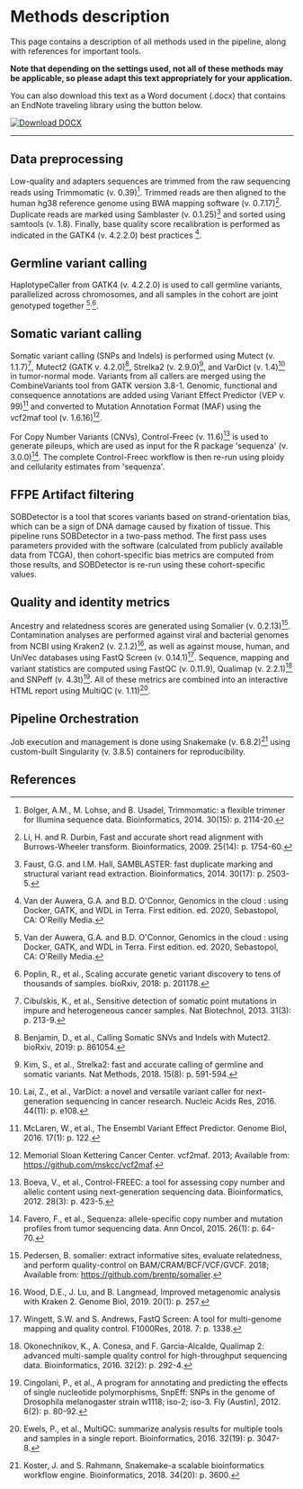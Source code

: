 # Methods descriptionThis page contains a description of all methods used in the pipeline, along with references for important tools.**Note that depending on the settings used, not all of these methods may be applicable, so please adapt this text appropriately for your application.**You can also download this text as a Word document (.docx) that contains an EndNote traveling library using the button below.[![Download DOCX](https://custom-icon-badges.herokuapp.com/badge/-Download-blue?style=for-the-badge&logo=download&logoColor=white "Download Methods Document")](assets/wes_pipeline_methods.docx)---## Data preprocessingLow-quality and adapters sequences are trimmed from the raw sequencing reads using Trimmomatic (v. 0.39)[^1]. Trimmed reads are then aligned to the human hg38 reference genome using BWA mapping software (v. 0.7.17)[^2]. Duplicate reads are marked using Samblaster (v. 0.1.25)[^3] and sorted using samtools (v. 1.8). Finally, base quality score recalibration is performed as indicated in the GATK4 (v. 4.2.2.0) best practices [^4].## Germline variant callingHaplotypeCaller from GATK4 (v. 4.2.2.0) is used to call germline variants, parallelized across chromosomes, and all samples in the cohort are joint genotyped together [^4]<sup>,</sup>[^5].## Somatic variant callingSomatic variant calling (SNPs and Indels) is performed using Mutect (v. 1.1.7)[^6], Mutect2 (GATK v. 4.2.0)[^7], Strelka2 (v. 2.9.0)[^8], and VarDict (v. 1.4)[^9] in tumor-normal mode. Variants from all callers are merged using the CombineVariants tool from GATK version 3.8-1. Genomic, functional and consequence annotations are added using Variant Effect Predictor (VEP v. 99)[^10] and converted to Mutation Annotation Format (MAF) using the vcf2maf tool (v. 1.6.16)[^11].For Copy Number Variants (CNVs), Control-Freec (v. 11.6)[^12] is used to generate pileups, which are used as input for the R package 'sequenza' (v. 3.0.0)[^13]. The complete Control-Freec workflow is then re-run using ploidy and cellularity estimates from 'sequenza'.## FFPE Artifact filteringSOBDetector is a tool that scores variants based on strand-orientation bias, which can be a sign of DNA damage caused by fixation of tissue. This pipeline runs SOBDetector in a two-pass method.  The first pass uses parameters provided with the software (calculated from publicly available data from TCGA), then cohort-specific bias metrics are computed from those results, and SOBDetector is re-run using these cohort-specific values.## Quality and identity metricsAncestry and relatedness scores are generated using Somalier (v. 0.2.13)[^14]. Contamination analyses are performed against viral and bacterial genomes from NCBI using Kraken2 (v. 2.1.2)[^15], as well as against mouse, human, and UniVec databases using FastQ Screen (v. 0.14.1)[^16].  Sequence, mapping and variant statistics are computed using FastQC (v. 0.11.9), Qualimap (v. 2.2.1)[^17] and SNPeff (v. 4.3t)[^18]. All of these metrics are combined into an interactive HTML report using MultiQC (v. 1.11)[^19].## Pipeline OrchestrationJob execution and management is done using Snakemake (v. 6.8.2)[^20] using custom-built Singularity (v. 3.8.5) containers for reproducibility.## References[^1]: Bolger, A.M., M. Lohse, and B. Usadel, Trimmomatic: a flexible trimmer for Illumina sequence data. Bioinformatics, 2014. 30(15): p. 2114-20.[^2]: Li, H. and R. Durbin, Fast and accurate short read alignment with Burrows-Wheeler transform. Bioinformatics, 2009. 25(14): p. 1754-60.[^3]: Faust, G.G. and I.M. Hall, SAMBLASTER: fast duplicate marking and structural variant read extraction. Bioinformatics, 2014. 30(17): p. 2503-5.[^4]: Van der Auwera, G.A. and B.D. O'Connor, Genomics in the cloud : using Docker, GATK, and WDL in Terra. First edition. ed. 2020, Sebastopol, CA: O'Reilly Media.[^5]: Poplin, R., et al., Scaling accurate genetic variant discovery to tens of thousands of samples. bioRxiv, 2018: p. 201178.[^6]: Cibulskis, K., et al., Sensitive detection of somatic point mutations in impure and heterogeneous cancer samples. Nat Biotechnol, 2013. 31(3): p. 213-9.[^7]: Benjamin, D., et al., Calling Somatic SNVs and Indels with Mutect2. bioRxiv, 2019: p. 861054.[^8]: Kim, S., et al., Strelka2: fast and accurate calling of germline and somatic variants. Nat Methods, 2018. 15(8): p. 591-594.[^9]: Lai, Z., et al., VarDict: a novel and versatile variant caller for next-generation sequencing in cancer research. Nucleic Acids Res, 2016. 44(11): p. e108.[^10]: McLaren, W., et al., The Ensembl Variant Effect Predictor. Genome Biol, 2016. 17(1): p. 122.[^11]: Memorial Sloan Kettering Cancer Center. vcf2maf. 2013; Available from: https://github.com/mskcc/vcf2maf.[^12]: Boeva, V., et al., Control-FREEC: a tool for assessing copy number and allelic content using next-generation sequencing data. Bioinformatics, 2012. 28(3): p. 423-5.[^13]: Favero, F., et al., Sequenza: allele-specific copy number and mutation profiles from tumor sequencing data. Ann Oncol, 2015. 26(1): p. 64-70.[^14]: Pedersen, B. somalier: extract informative sites, evaluate relatedness, and perform quality-control on BAM/CRAM/BCF/VCF/GVCF. 2018; Available from: https://github.com/brentp/somalier.[^15]: Wood, D.E., J. Lu, and B. Langmead, Improved metagenomic analysis with Kraken 2. Genome Biol, 2019. 20(1): p. 257.[^16]: Wingett, S.W. and S. Andrews, FastQ Screen: A tool for multi-genome mapping and quality control. F1000Res, 2018. 7: p. 1338.[^17]: Okonechnikov, K., A. Conesa, and F. Garcia-Alcalde, Qualimap 2: advanced multi-sample quality control for high-throughput sequencing data. Bioinformatics, 2016. 32(2): p. 292-4.[^18]: Cingolani, P., et al., A program for annotating and predicting the effects of single nucleotide polymorphisms, SnpEff: SNPs in the genome of Drosophila melanogaster strain w1118; iso-2; iso-3. Fly (Austin), 2012. 6(2): p. 80-92.[^19]: Ewels, P., et al., MultiQC: summarize analysis results for multiple tools and samples in a single report. Bioinformatics, 2016. 32(19): p. 3047-8.[^20]: Koster, J. and S. Rahmann, Snakemake-a scalable bioinformatics workflow engine. Bioinformatics, 2018. 34(20): p. 3600.